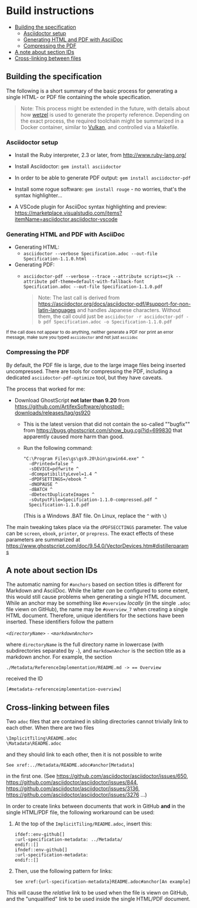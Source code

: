 <!-- omit in toc -->
# Build instructions

- [Building the specification](#building-the-specification)
  - [Asciidoctor setup](#asciidoctor-setup)
  - [Generating HTML and PDF with AsciiDoc](#generating-html-and-pdf-with-asciidoc)
  - [Compressing the PDF](#compressing-the-pdf)
- [A note about section IDs](#a-note-about-section-ids)
- [Cross-linking between files](#cross-linking-between-files)

## Building the specification 

The following is a short summary of the basic process for generating a single HTML- or PDF file containing the whole specification.

> Note: This process might be extended in the future, with details about how [wetzel](https://github.com/CesiumGS/wetzel) is used to generate the property reference. Depending on the exact process, the required toolchain might be summarized in a Docker container, similar to [Vulkan](https://github.com/KhronosGroup/Vulkan-Docs/blob/15d807ce4839d8feb523ca5c133a42a2aa448ade/BUILD.adoc), and controlled via a Makefile.

### Asciidoctor setup

- Install the Ruby interpreter, 2.3 or later, from http://www.ruby-lang.org/
- Install Asciidoctor: `gem install asciidoctor`
- In order to be able to generate PDF output: `gem install asciidoctor-pdf`
- Install some rogue software: `gem install rouge` - no worries, that's the syntax highlighter...

- A VSCode plugin for AsciiDoc syntax highlighting and preview: https://marketplace.visualstudio.com/items?itemName=asciidoctor.asciidoctor-vscode

### Generating HTML and PDF with AsciiDoc

- Generating HTML:
  - `asciidoctor --verbose Specification.adoc --out-file Specification-1.1.0.html`
- Generating PDF:
  - `asciidoctor-pdf --verbose --trace --attribute scripts=cjk --attribute pdf-theme=default-with-fallback-font Specification.adoc --out-file Specification-1.1.0.pdf`
  
    > Note: The last call is derived from https://asciidoctor.org/docs/asciidoctor-pdf/#support-for-non-latin-languages and handles Japanese characters. Without them, the call could just be `asciidoctor -r asciidoctor-pdf -b pdf Specification.adoc -o Specification-1.1.0.pdf`

<sup>If the call does not appear to do anything, neither generate a PDF nor print an error message, make sure you typed `asciidoctor` and not just `asciidoc`</sup>


### Compressing the PDF

By default, the PDF file is large, due to the large image files being inserted uncompressed. There are tools for compressing the PDF, including a dedicated `asciidoctor-pdf-optimize` tool, but they have caveats. 

The process that worked for me:

- Download GhostScript **not later than 9.20** from https://github.com/ArtifexSoftware/ghostpdl-downloads/releases/tag/gs920  
  - This is the latest version that did not contain the so-called ""bugfix"" from https://bugs.ghostscript.com/show_bug.cgi?id=699830 that apparently caused more harm than good.
     
  - Run the following command: 
    ```
    "C:\Program Files\gs\gs9.20\bin\gswin64.exe" ^
      -dPrinted=false ^
      -sDEVICE=pdfwrite ^
      -dCompatibilityLevel=1.4 ^
      -dPDFSETTINGS=/ebook ^
      -dNOPAUSE ^
      -dBATCH ^
      -dDetectDuplicateImages ^
      -sOutputFile=Specification-1.1.0-compressed.pdf ^
      Specification-1.1.0.pdf   
    ```
    (This is a Windows .BAT file. On Linux, replace the `^` with `\`)

The main tweaking takes place via the `dPDFSECCTINGS` parameter. The value can be `screen`, `ebook`, `printer`, or `prepress`. The exact effects of these parameters are summarized at https://www.ghostscript.com/doc/9.54.0/VectorDevices.htm#distillerparams 


## A note about section IDs

The automatic naming for `#anchors` based on section titles is different for Markdown and AsciiDoc. While the latter _can_ be configured to some extent, this would still cause problems when generating a single HTML document. While an anchor may be something like `#overview` _locally_ (in the single `.adoc` file viewn on GitHub), the name may be `#overview_7` when creating a single HTML document. Therefore, unique identifiers for the sections have been inserted. These identifiers follow the pattern

_`<directoryName>`_ `-` _`<markdownAnchor>`_

where `directoryName` is the full directory name in lowercase (with subdirectories separated by `-`), and `markdownAnchor` is the section title as a markdown anchor. For example, the section

`./Metadata/ReferenceImplementation/README.md -> == Overview`

received the ID 

`[#metadata-referenceimplementation-overview]`


## Cross-linking between files 

Two `adoc` files that are contained in sibling directories cannot trivially link to each other. When there are two files

    \ImplicitTiling\README.adoc
    \Matadata\README.adoc

and they should link to each other, then it is not possible to write

    See xref:../Metadata/README.adoc#anchor[Metadata]

in the first one. (See https://github.com/asciidoctor/asciidoctor/issues/650, https://github.com/asciidoctor/asciidoctor/issues/844, https://github.com/asciidoctor/asciidoctor/issues/3136, https://github.com/asciidoctor/asciidoctor/issues/3276 ...)

In order to create links between documents that work in GitHub **and** in the single HTML/PDF file, the following workaround can be used:

1. At the top of the `ImplicitTiling/README.adoc`, insert this:

    ```
    ifdef::env-github[]
    :url-specification-metadata: ../Metadata/
    endif::[]
    ifndef::env-github[]
    :url-specification-metadata:
    endif::[]
    ```

2. Then, use the following pattern for links:

    `See xref:{url-specification-metadata}README.adoc#anchor[An example]`

This will cause the _relative_ link to be used when the file is viewn on GitHub, and the "unqualified" link to be used inside the single HTML/PDF document. 
